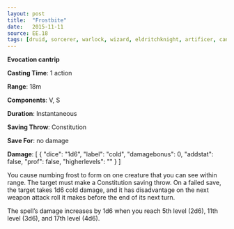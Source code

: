 ```yaml
---
layout: post
title:  "Frostbite"
date:   2015-11-11
source: EE.18
tags: [druid, sorcerer, warlock, wizard, eldritchknight, artificer, cantrip, evocation]
---
```


**Evocation cantrip**

**Casting Time**: 1 action

**Range**: 18m

**Components**: V, S

**Duration**: Instantaneous

**Saving Throw**: Constitution

**Save For**: no damage

**Damage**: [ { "dice": "1d6", "label": "cold", "damagebonus": 0, "addstat": false, "prof": false, "higherlevels": "" } ]

You cause numbing frost to form on one creature that you can see within range. The target must make a Constitution saving throw. On a failed save, the target takes 1d6 cold damage, and it has disadvantage on the next weapon attack roll it makes before the end of its next turn.

The spell’s damage increases by 1d6 when you reach 5th level (2d6), 11th level (3d6), and 17th level (4d6).
